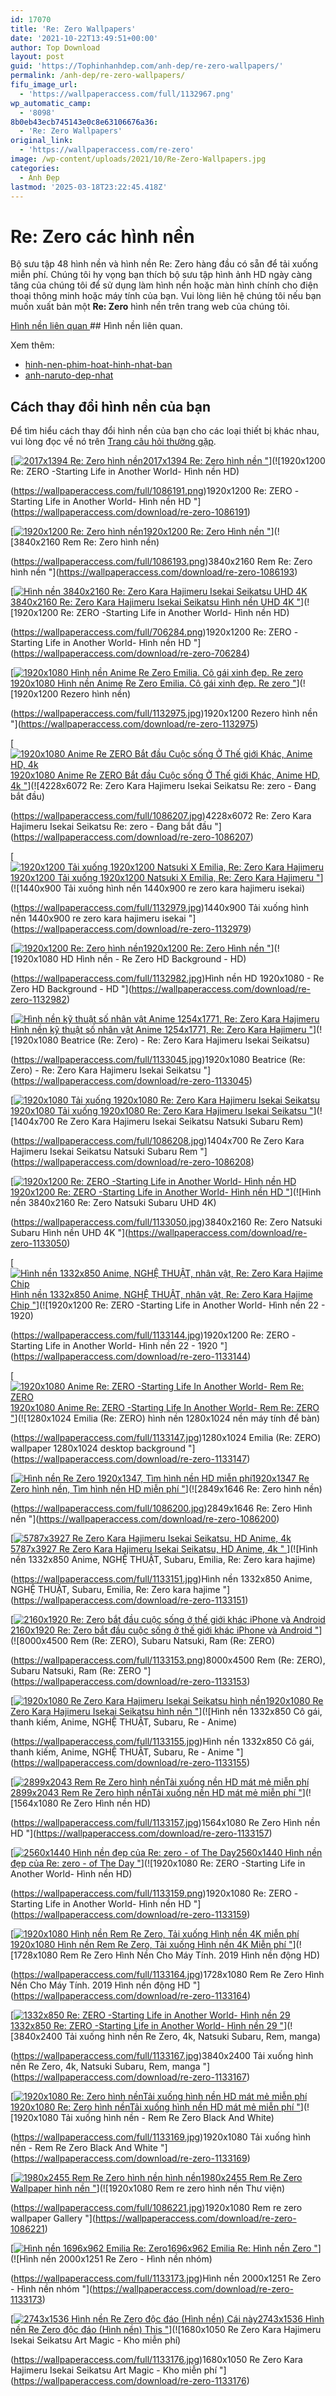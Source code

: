 ```yaml
---
id: 17070
title: 'Re: Zero Wallpapers'
date: '2021-10-22T13:49:51+00:00'
author: Top Download
layout: post
guid: 'https://Tophinhanhdep.com/anh-dep/re-zero-wallpapers/'
permalink: /anh-dep/re-zero-wallpapers/
fifu_image_url:
  - 'https://wallpaperaccess.com/full/1132967.png'
wp_automatic_camp:
  - '8098'
8b0eb43ecb745143e0c8e63106676a36:
  - 'Re: Zero Wallpapers'
original_link:
  - 'https://wallpaperaccess.com/re-zero'
image: /wp-content/uploads/2021/10/Re-Zero-Wallpapers.jpg
categories:
  - Ảnh Đẹp
lastmod: '2025-03-18T23:22:45.418Z'
---
```

# Re: Zero các hình nền

Bộ sưu tập 48 hình nền và hình nền Re: Zero hàng đầu có sẵn để tải xuống miễn phí. Chúng tôi hy vọng bạn thích bộ sưu tập hình ảnh HD ngày càng tăng của chúng tôi để sử dụng làm hình nền hoặc màn hình chính cho điện thoại thông minh hoặc máy tính của bạn. Vui lòng liên hệ chúng tôi nếu bạn muốn xuất bản một **Re: Zero** hình nền trên trang web của chúng tôi.

[Hình nền liên quan ](#related) ## Hình nền liên quan.

   
 Xem thêm:

   
- [hinh-nen-phim-hoat-hinh-nhat-ban](https://tophinhanhdep.com/anh-anime/hinh-nen-phim-hoat-hinh-nhat-ban/)
- [anh-naruto-dep-nhat](https://tophinhanhdep.com/anh-naruto/anh-naruto-dep-nhat/)

## Cách thay đổi hình nền của bạn

Để tìm hiểu cách thay đổi hình nền của bạn cho các loại thiết bị khác nhau, vui lòng đọc về nó trên [Trang câu hỏi thường gặp](https://tophinhanhdep.com/faq/).

  
[[![2017x1394 Re: Zero hình nền](https://wallpaperaccess.com/full/1132967.png)2017x1394 Re: Zero hình nền "](https://wallpaperaccess.com/download/re-zero-1132967)](![1920x1200 Re: ZERO -Starting Life in Another World- Hình nền HD)

(https://wallpaperaccess.com/full/1086191.png)1920x1200 Re: ZERO -Starting Life in Another World- Hình nền HD "](https://wallpaperaccess.com/download/re-zero-1086191)

[[![1920x1200 Re: Zero hình nền](https://wallpaperaccess.com/full/1132970.png)1920x1200 Re: Zero Hình nền "](https://wallpaperaccess.com/download/re-zero-1132970)](![3840x2160 Rem Re: Zero hình nền)

(https://wallpaperaccess.com/full/1086193.png)3840x2160 Rem Re: Zero hình nền "](https://wallpaperaccess.com/download/re-zero-1086193)

[[![Hình nền 3840x2160 Re: Zero Kara Hajimeru Isekai Seikatsu UHD 4K](https://wallpaperaccess.com/full/1086199.jpg)3840x2160 Re: Zero Kara Hajimeru Isekai Seikatsu Hình nền UHD 4K "](https://wallpaperaccess.com/download/re-zero-1086199)](![1920x1200 Re: ZERO -Starting Life in Another World- Hình nền HD)

(https://wallpaperaccess.com/full/706284.png)1920x1200 Re: ZERO -Starting Life in Another World- Hình nền HD "](https://wallpaperaccess.com/download/re-zero-706284)

[[![1920x1080 Hình nền Anime Re Zero Emilia.  Cô gái xinh đẹp.  Re zero](https://wallpaperaccess.com/full/1086204.jpg)1920x1080 Hình nền Anime Re Zero Emilia. Cô gái xinh đẹp. Re zero "](https://wallpaperaccess.com/download/re-zero-1086204)](![1920x1200 Rezero hình nền)

(https://wallpaperaccess.com/full/1132975.jpg)1920x1200 Rezero hình nền "](https://wallpaperaccess.com/download/re-zero-1132975)

[[![1920x1080 Anime Re ZERO Bắt đầu Cuộc sống Ở Thế giới Khác, Anime HD, 4k](https://wallpaperaccess.com/full/1086198.jpg)1920x1080 Anime Re ZERO Bắt đầu Cuộc sống Ở Thế giới Khác, Anime HD, 4k "](https://wallpaperaccess.com/download/re-zero-1086198)](![4228x6072 Re: Zero Kara Hajimeru Isekai Seikatsu Re: zero - Đang bắt đầu)

(https://wallpaperaccess.com/full/1086207.jpg)4228x6072 Re: Zero Kara Hajimeru Isekai Seikatsu Re: zero - Đang bắt đầu "](https://wallpaperaccess.com/download/re-zero-1086207)

[[![1920x1200 Tải xuống 1920x1200 Natsuki X Emilia, Re: Zero Kara Hajimeru](https://wallpaperaccess.com/full/1086192.png)1920x1200 Tải xuống 1920x1200 Natsuki X Emilia, Re: Zero Kara Hajimeru "](https://wallpaperaccess.com/download/re-zero-1086192)](![1440x900 Tải xuống hình nền 1440x900 re zero kara hajimeru isekai)

(https://wallpaperaccess.com/full/1132979.jpg)1440x900 Tải xuống hình nền 1440x900 re zero kara hajimeru isekai "](https://wallpaperaccess.com/download/re-zero-1132979)

[[![1920x1200 Re: Zero hình nền](https://wallpaperaccess.com/full/1132981.png)1920x1200 Re: Zero Hình nền "](https://wallpaperaccess.com/download/re-zero-1132981)](![1920x1080 HD Hình nền - Re Zero HD Background - HD)

(https://wallpaperaccess.com/full/1132982.jpg)Hình nền HD 1920x1080 - Re Zero HD Background - HD "](https://wallpaperaccess.com/download/re-zero-1132982)

[[![Hình nền kỹ thuật số nhân vật Anime 1254x1771, Re: Zero Kara Hajimeru](https://wallpaperaccess.com/full/1133043.jpg)Hình nền kỹ thuật số nhân vật Anime 1254x1771, Re: Zero Kara Hajimeru "](https://wallpaperaccess.com/download/re-zero-1133043)](![1920x1080 Beatrice (Re: Zero) - Re: Zero Kara Hajimeru Isekai Seikatsu)

(https://wallpaperaccess.com/full/1133045.jpg)1920x1080 Beatrice (Re: Zero) - Re: Zero Kara Hajimeru Isekai Seikatsu "](https://wallpaperaccess.com/download/re-zero-1133045)

[[![1920x1080 Tải xuống 1920x1080 Re: Zero Kara Hajimeru Isekai Seikatsu](https://wallpaperaccess.com/full/1133047.png)1920x1080 Tải xuống 1920x1080 Re: Zero Kara Hajimeru Isekai Seikatsu "](https://wallpaperaccess.com/download/re-zero-1133047)](![1404x700 Re Zero Kara Hajimeru Isekai Seikatsu Natsuki Subaru Rem)

(https://wallpaperaccess.com/full/1086208.jpg)1404x700 Re Zero Kara Hajimeru Isekai Seikatsu Natsuki Subaru Rem "](https://wallpaperaccess.com/download/re-zero-1086208)

[[![1920x1200 Re: ZERO -Starting Life in Another World- Hình nền HD](https://wallpaperaccess.com/full/1133049.png)1920x1200 Re: ZERO -Starting Life in Another World- Hình nền HD "](https://wallpaperaccess.com/download/re-zero-1133049)](![Hình nền 3840x2160 Re: Zero Natsuki Subaru UHD 4K)

(https://wallpaperaccess.com/full/1133050.jpg)3840x2160 Re: Zero Natsuki Subaru Hình nền UHD 4K "](https://wallpaperaccess.com/download/re-zero-1133050)

[[![Hình nền 1332x850 Anime, NGHỆ THUẬT, nhân vật, Re: Zero Kara Hajime Chip](https://wallpaperaccess.com/full/1133143.jpg)Hình nền 1332x850 Anime, NGHỆ THUẬT, nhân vật, Re: Zero Kara Hajime Chip "](https://wallpaperaccess.com/download/re-zero-1133143)](![1920x1200 Re: ZERO -Starting Life in Another World- Hình nền 22 - 1920)

(https://wallpaperaccess.com/full/1133144.jpg)1920x1200 Re: ZERO -Starting Life in Another World- Hình nền 22 - 1920 "](https://wallpaperaccess.com/download/re-zero-1133144)

[[![1920x1080 Anime Re: ZERO -Starting Life In Another World- Rem Re: ZERO](https://wallpaperaccess.com/full/1133146.png)1920x1080 Anime Re: ZERO -Starting Life In Another World- Rem Re: ZERO "](https://wallpaperaccess.com/download/re-zero-1133146)](![1280x1024 Emilia (Re: ZERO) hình nền 1280x1024 nền máy tính để bàn)

(https://wallpaperaccess.com/full/1133147.jpg)1280x1024 Emilia (Re: ZERO) wallpaper 1280x1024 desktop background "](https://wallpaperaccess.com/download/re-zero-1133147)

[[![Hình nền Re Zero 1920x1347, Tìm hình nền HD miễn phí](https://wallpaperaccess.com/full/1133148.jpg)1920x1347 Re Zero hình nền, Tìm hình nền HD miễn phí "](https://wallpaperaccess.com/download/re-zero-1133148)](![2849x1646 Re: Zero hình nền)

(https://wallpaperaccess.com/full/1086200.jpg)2849x1646 Re: Zero Hình nền "](https://wallpaperaccess.com/download/re-zero-1086200)

[[![5787x3927 Re Zero Kara Hajimeru Isekai Seikatsu, HD Anime, 4k](https://wallpaperaccess.com/full/1133150.jpg)5787x3927 Re Zero Kara Hajimeru Isekai Seikatsu, HD Anime, 4k " ](https://wallpaperaccess.com/download/re-zero-1133150)](![Hình nền 1332x850 Anime, NGHỆ THUẬT, Subaru, Emilia, Re: Zero kara hajime)

(https://wallpaperaccess.com/full/1133151.jpg)Hình nền 1332x850 Anime, NGHỆ THUẬT, Subaru, Emilia, Re: Zero kara hajime "](https://wallpaperaccess.com/download/re-zero-1133151)

[[![2160x1920 Re: Zero bắt đầu cuộc sống ở thế giới khác iPhone và Android](https://wallpaperaccess.com/full/1133152.jpg)2160x1920 Re: Zero bắt đầu cuộc sống ở thế giới khác iPhone và Android "](https://wallpaperaccess.com/download/re-zero-1133152)](![8000x4500 Rem (Re: ZERO), Subaru Natsuki, Ram (Re: ZERO)

(https://wallpaperaccess.com/full/1133153.png)8000x4500 Rem (Re: ZERO), Subaru Natsuki, Ram (Re: ZERO "](https://wallpaperaccess.com/download/re-zero-1133153)

[[![1920x1080 Re Zero Kara Hajimeru Isekai Seikatsu hình nền](https://wallpaperaccess.com/full/1133154.jpg)1920x1080 Re Zero Kara Hajimeru Isekai Seikatsu hình nền "](https://wallpaperaccess.com/download/re-zero-1133154)](![Hình nền 1332x850 Cô gái, thanh kiếm, Anime, NGHỆ THUẬT, Subaru, Re - Anime)

(https://wallpaperaccess.com/full/1133155.jpg)Hình nền 1332x850 Cô gái, thanh kiếm, Anime, NGHỆ THUẬT, Subaru, Re - Anime "](https://wallpaperaccess.com/download/re-zero-1133155)

[[![2899x2043 Rem Re Zero hình nềnTải xuống nền HD mát mẻ miễn phí](https://wallpaperaccess.com/full/1133156.jpg)2899x2043 Rem Re Zero hình nềnTải xuống nền HD mát mẻ miễn phí "](https://wallpaperaccess.com/download/re-zero-1133156)](![1564x1080 Re Zero Hình nền HD)

(https://wallpaperaccess.com/full/1133157.jpg)1564x1080 Re Zero Hình nền HD "](https://wallpaperaccess.com/download/re-zero-1133157)

[[![2560x1440 Hình nền đẹp của Re: zero - of The Day](https://wallpaperaccess.com/full/1133158.jpg)2560x1440 Hình nền đẹp của Re: zero - of The Day "](https://wallpaperaccess.com/download/re-zero-1133158)](![1920x1080 Re: ZERO -Starting Life in Another World- Hình nền HD)

(https://wallpaperaccess.com/full/1133159.png)1920x1080 Re: ZERO -Starting Life in Another World- Hình nền HD "](https://wallpaperaccess.com/download/re-zero-1133159)

[[![1920x1080 Hình nền Rem Re Zero, Tải xuống Hình nền 4K miễn phí](https://wallpaperaccess.com/full/1133161.jpg)1920x1080 Hình nền Rem Re Zero, Tải xuống Hình nền 4K Miễn phí "](https://wallpaperaccess.com/download/re-zero-1133161)](![1728x1080 Rem Re Zero Hình Nền Cho Máy Tính.  2019 Hình nền động HD)

(https://wallpaperaccess.com/full/1133164.jpg)1728x1080 Rem Re Zero Hình Nền Cho Máy Tính. 2019 Hình nền động HD "](https://wallpaperaccess.com/download/re-zero-1133164)

[[![1332x850 Re: ZERO -Starting Life in Another World- Hình nền 29](https://wallpaperaccess.com/full/1133165.jpg)1332x850 Re: ZERO -Starting Life in Another World- Hình nền 29 "](https://wallpaperaccess.com/download/re-zero-1133165)](![3840x2400 Tải xuống hình nền Re Zero, 4k, Natsuki Subaru, Rem, manga)

(https://wallpaperaccess.com/full/1133167.jpg)3840x2400 Tải xuống hình nền Re Zero, 4k, Natsuki Subaru, Rem, manga "](https://wallpaperaccess.com/download/re-zero-1133167)

[[![1920x1080 Re: Zero hình nềnTải xuống hình nền HD mát mẻ miễn phí](https://wallpaperaccess.com/full/1133168.jpg)1920x1080 Re: Zero hình nềnTải xuống hình nền HD mát mẻ miễn phí "](https://wallpaperaccess.com/download/re-zero-1133168)](![1920x1080 Tải xuống hình nền - Rem Re Zero Black And White)

(https://wallpaperaccess.com/full/1133169.jpg)1920x1080 Tải xuống hình nền - Rem Re Zero Black And White "](https://wallpaperaccess.com/download/re-zero-1133169)

[[![1980x2455 Rem Re Zero hình nền hình nền](https://wallpaperaccess.com/full/1133170.jpg)1980x2455 Rem Re Zero Wallpaper hình nền "](https://wallpaperaccess.com/download/re-zero-1133170)](![1920x1080 Rem re zero hình nền Thư viện)

(https://wallpaperaccess.com/full/1086221.jpg)1920x1080 Rem re zero wallpaper Gallery "](https://wallpaperaccess.com/download/re-zero-1086221)

[[![Hình nền 1696x962 Emilia Re: Zero](https://wallpaperaccess.com/full/1133172.jpg)1696x962 Emilia Re: Hình nền Zero "](https://wallpaperaccess.com/download/re-zero-1133172)](![Hình nền 2000x1251 Re Zero - Hình nền nhóm)

(https://wallpaperaccess.com/full/1133173.jpg)Hình nền 2000x1251 Re Zero - Hình nền nhóm "](https://wallpaperaccess.com/download/re-zero-1133173)

[[![2743x1536 Hình nền Re Zero độc đáo (Hình nền) Cái này](https://wallpaperaccess.com/full/1133174.jpg)2743x1536 Hình nền Re Zero độc đáo (Hình nền) This "](https://wallpaperaccess.com/download/re-zero-1133174)](![1680x1050 Re Zero Kara Hajimeru Isekai Seikatsu Art Magic - Kho miễn phí)

(https://wallpaperaccess.com/full/1133176.jpg)1680x1050 Re Zero Kara Hajimeru Isekai Seikatsu Art Magic - Kho miễn phí "](https://wallpaperaccess.com/download/re-zero-1133176)
